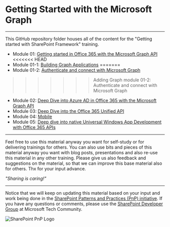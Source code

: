 # Getting Started with the Microsoft Graph
----------

This GitHub repository folder houses all of the content for the "Getting started with SharePoint Framework" training.

- Module 01: [Getting started in Office 365 with the Microsoft Graph API](./01%20Getting%20started%20in%20Office%20365%20with%20the%20Microsoft%20Graph%20API)
<<<<<<< HEAD
- Module 01-1: [Building Graph Applications](01-1%20Building%20Graph%20Applications)
=======
- Module 01-2: [Authenticate and connect with Microsoft Graph](01-2%20Authenticate%20and%20connect%20with%20Microsoft%20Graph)
>>>>>>> Adding Graph module 01-2: Authenticate and connect with Microsoft Graph
- Module 02: [Deep Dive into Azure AD in Office 365 with the Microsoft Graph API](02%20Deep%20Dive%20into%20Azure%20AD%20in%20Office%20365%20with%20the%20Microsoft%20Graph%20API)
- Module 03: [Deep Dive into the Office 365 Unified API](03%20Deep%20Dive%20into%20the%20Office%20365%20Unified%20API)
- Module 04: [Mobile](04%20Mobile)
- Module 05: [Deep dive into native Universal Windows App Development with Office 365 APIs](05%20Deep%20dive%20into%20native%20Universal%20Windows%20App%20Development%20with%20Office%20365%20APIs)

----------

Feel free to use this material anyway you want for self-study or for delivering trainings for others. You can also use bits and pieces of this material anyway you want with blog posts, presentations and also re-use this material in any other training. Please give us also feedback and suggestions on the material, so that we can improve this base material also for others. Thx for your input advance. 

*"Sharing is caring!"*

----------

Notice that we will keep on updating this material based on your input and work being done in the [SharePoint Patterns and Practices (PnP) initiative](http://aka.ms/sppnp). If you have any questions or comments, please use the [SharePoint Developer Group](http://aka.ms/sppnp-community) at Microsoft Tech Community.

![SharePoint PnP Logo](https://devofficecdn.azureedge.net/media/Default/PnP/sppnp.png)